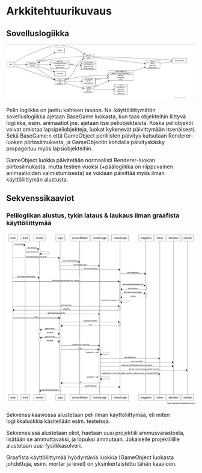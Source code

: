 # Arkkitehtuurikuvaus

## Sovelluslogiikka

![asd](./assets/luokkakaavio.png)

Pelin logiikka on jaettu kahteen tasoon. Ns. käyttöliittymätön sovelluslogiikka ajetaan BaseGame luokasta, kun taas objekteihin liittyvä logiikka, esim. animaatiot jne. ajetaan itse peliobjekteista. Koska peliobjektit voivat omistaa lapsipeliobjekteja, luokat kykenevät päivittymään itsenäisesti. Sekä BaseGame:n että GameObject perillisten päivitys kutsutaan Renderer-luokan piirtosilmukasta, ja GameObjectin kohdalla päivityskäsky propagoituu myös lapsiobjekteihin.

GameObject luokka päivitetään normaalisti Renderer-luokan piirtosilmukasta, mutta testien vuoksi (+päälogiikka on riippuvainen animaatioiden valmistumisesta) se voidaan päivittää myös ilman käyttöliittymän alustusta.

## Sekvenssikaaviot

### Pelilogiikan alustus, tykin lataus & laukaus ilman graafista käyttöliittymää

![asd2](./assets/reloadAndFiringWithoutGUI.png)

Sekvenssikaaviossa alustetaan peli ilman käyttöliittymää, eli miten logiikkaluokkia käsitellään esim. testeissä.

Sekvenssissä alustetaan oliot, haetaan uusi projektiili ammusvarastosta, lisätään se ammuttavaksi, ja lopuksi ammutaan. Jokaiselle projektiilille alustetaan uusi fysiikkasolveri.

Graafista käyttöliittymää hyödyntäviä luokkia (GameObject luokasta johdettuja, esim. mortar ja level) on yksinkertaistettu tähän kaavioon.